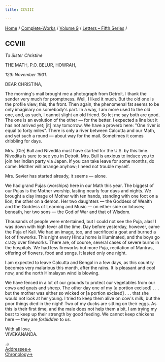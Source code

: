 ```yaml
---
title: CCVIII

---
```



[Home](../../../index.htm) / [Complete-Works](../../complete_works.htm)
/ [Volume 9](../volume_9_contents.htm) / [Letters – Fifth
Series](letters_fifth_series_contents.htm) /



## CCVIII

*To Sister Christine*

THE MATH, P.O. BELUR, HOWRAH,

*12th November 1901*.

DEAR CHRISTINA,

The morning's mail brought me a photograph from Detroit. I thank the
sender very much for promptness. Well, I liked it much. But the old one
is the profile view; this, the front. Then again, the phenomenal fat
seems to be only imaginary on somebody's part. In a way, I am more used
to the old one, and, as such, I cannot slight an old friend. So let me
say both are good. The one is an evolution of the other — for the
better. I expected a line but it has not arrived yet; \[it\] may
tomorrow. We have a proverb here: "One river is equal to forty miles".
There is only a river between Calcutta and our Math, and yet such a
round — about way for the mail. Sometimes it comes dribbling for days.

Mrs. \[Ole\] Bull and Nivedita must have started for the U.S. by this
time. Nivedita is sure to see you in Detroit. Mrs. Bull is anxious to
induce you to join her Indian party via Japan. If you can take leave for
some months, do come. Mother will arrange anyhow; I need not trouble
myself.

Mrs. Sevier has started already, it seems — alone.

We had grand Pujas (worships) here in our Math this year. The biggest of
our Pujas is the Mother worship, lasting nearly four days and nights. We
brought a clay image of Mother with ten hands, standing with one foot on
a lion, the other on a demon. Her two daughters — the Goddess of Wealth
and the Goddess of Learning and Music — on either side on lotuses;
beneath, her two sons — the God of War and that of Wisdom.

Thousands of people were entertained, but I could not see the Puja,
alas! I was down with high fever all the time. Day before yesterday,
however, came the Puja of Kali. We had an image, too, and sacrificed a
goat and burned a lot of fireworks. This night every Hindu home is
illuminated, and the boys go crazy over fireworks. There are, of course,
several cases of severe burns in the hospitals. We had less fireworks
but more Puja, recitation of Mantras, offering of flowers, food and
songs. It lasted only one night.

I am expected to leave Calcutta and Bengal in a few days, as this
country becomes very malarious this month, after the rains. It is
pleasant and cool now, and the north Himalayan wind is blowing.

We have fenced in a lot of our grounds to protect our vegetables from
our cows and goats and sheep. The other day one of my \[a portion
excised\] . . . but the mother was either so wicked or \[a portion
excised\] . . . that she would not look at her young. I tried to keep
them alive on cow's milk, but the poor things died in the night! Two of
my ducks are sitting on their eggs. As this is their first time, and the
male does not help them a bit, I am trying my best to keep up their
strength by good feeding. We cannot keep chickens here — they are
*forbidden* to us.

With all love,  
VIVEKANANDA.

[→](209_christine.htm)  
[Addressee→](209_christine.htm)  
[Chronology→](209_christine.htm)


